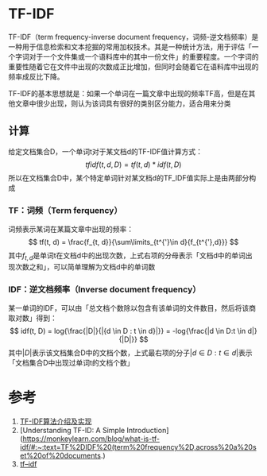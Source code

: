 # TF-IDF

TF-IDF（term frequency-inverse document frequency，词频-逆文档频率）是一种用于信息检索和文本挖掘的常用加权技术。其是一种统计方法，用于评估「一个字词对于一个文件集或一个语料库中的其中一份文件」的重要程度。一个字词的重要性随着它在文件中出现的次数成正比增加，但同时会随着它在语料库中出现的频率成反比下降。

TF-IDF的基本思想就是：如果一个单词在一篇文章中出现的频率TF高，但是在其他文章中很少出现，则认为该词具有很好的类别区分能力，适合用来分类

## 计算

给定文档集合D，一个单词t对于某文档d的TF-IDF值计算方式：
$$
tfidf(t, d, D) = tf(t, d) *idf(t, D)
$$
所以在文档集合D中，某个特定单词针对某文档d的TF_IDF值实际上是由两部分构成

### TF：词频（Term ferquency）

词频表示某词在某篇文章中出现的频率：
$$
tf(t, d) = \frac{f_{t, d}}{\sum\limits_{t^{'}\in d}{f_{t^{'},d}}}
$$
其中$f_{t,d}$是单词t在文档d中的出现次数，上式右项的分母表示「文档d中的单词出现次数之和」，可以简单理解为文档d中的单词数

### IDF：逆文档频率（Inverse document frequency）

某一单词的IDF，可以由「总文档个数除以包含有该单词的文件数目，然后将该商取对数」得到：
$$
idf(t, D) = log{\frac{|D|}{|{d \in D : t \in d}|}} = -log{\frac{|d \in D:t \in d|}{|D|}}
$$
其中$|D|$表示该文档集合D中的文档个数，上式最右项的分子$|d\in D : t\in d|$表示「文档集合D中出现过单词t的文档个数」

# 参考

1. [TF-IDF算法介绍及实现](https://blog.csdn.net/asialee_bird/article/details/81486700)
2. [Understanding TF-ID: A Simple Introduction](https://monkeylearn.com/blog/what-is-tf-idf/#:~:text=TF%2DIDF%20(term%20frequency%2D,across%20a%20set%20of%20documents.)
3. [tf–idf](https://en.wikipedia.org/wiki/Tf%E2%80%93idf)